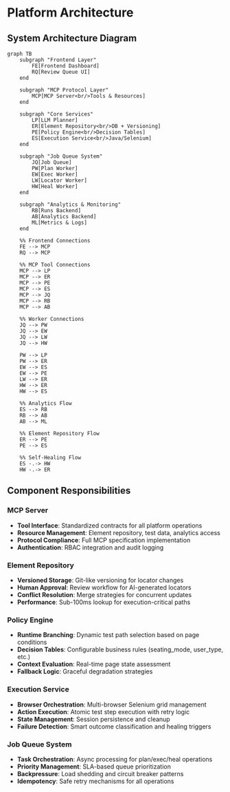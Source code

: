 # Platform Architecture

## System Architecture Diagram

```mermaid
graph TB
    subgraph "Frontend Layer"
        FE[Frontend Dashboard]
        RQ[Review Queue UI]
    end
    
    subgraph "MCP Protocol Layer"
        MCP[MCP Server<br/>Tools & Resources]
    end
    
    subgraph "Core Services"
        LP[LLM Planner]
        ER[Element Repository<br/>DB + Versioning]
        PE[Policy Engine<br/>Decision Tables]
        ES[Execution Service<br/>Java/Selenium]
    end
    
    subgraph "Job Queue System"
        JQ[Job Queue]
        PW[Plan Worker]
        EW[Exec Worker] 
        LW[Locator Worker]
        HW[Heal Worker]
    end
    
    subgraph "Analytics & Monitoring"
        RB[Runs Backend]
        AB[Analytics Backend]
        ML[Metrics & Logs]
    end
    
    %% Frontend Connections
    FE --> MCP
    RQ --> MCP
    
    %% MCP Tool Connections
    MCP --> LP
    MCP --> ER
    MCP --> PE
    MCP --> ES
    MCP --> JQ
    MCP --> RB
    MCP --> AB
    
    %% Worker Connections
    JQ --> PW
    JQ --> EW
    JQ --> LW
    JQ --> HW
    
    PW --> LP
    PW --> ER
    EW --> ES
    EW --> PE
    LW --> ER
    HW --> ER
    HW --> ES
    
    %% Analytics Flow
    ES --> RB
    RB --> AB
    AB --> ML
    
    %% Element Repository Flow
    ER --> PE
    PE --> ES
    
    %% Self-Healing Flow
    ES -.-> HW
    HW -.-> ER
```

## Component Responsibilities

### MCP Server
- **Tool Interface**: Standardized contracts for all platform operations
- **Resource Management**: Element repository, test data, analytics access
- **Protocol Compliance**: Full MCP specification implementation
- **Authentication**: RBAC integration and audit logging

### Element Repository
- **Versioned Storage**: Git-like versioning for locator changes
- **Human Approval**: Review workflow for AI-generated locators
- **Conflict Resolution**: Merge strategies for concurrent updates
- **Performance**: Sub-100ms lookup for execution-critical paths

### Policy Engine
- **Runtime Branching**: Dynamic test path selection based on page conditions
- **Decision Tables**: Configurable business rules (seating_mode, user_type, etc.)
- **Context Evaluation**: Real-time page state assessment
- **Fallback Logic**: Graceful degradation strategies

### Execution Service
- **Browser Orchestration**: Multi-browser Selenium grid management  
- **Action Execution**: Atomic test step execution with retry logic
- **State Management**: Session persistence and cleanup
- **Failure Detection**: Smart outcome classification and healing triggers

### Job Queue System
- **Task Orchestration**: Async processing for plan/exec/heal operations
- **Priority Management**: SLA-based queue prioritization
- **Backpressure**: Load shedding and circuit breaker patterns
- **Idempotency**: Safe retry mechanisms for all operations